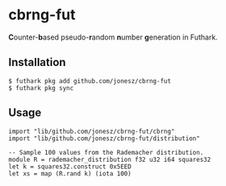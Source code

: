 # cbrng-fut

**C**ounter-**b**ased pseudo-**r**andom **n**umber **g**eneration in Futhark.

## Installation

```
$ futhark pkg add github.com/jonesz/cbrng-fut
$ futhark pkg sync
```

## Usage

```
import "lib/github.com/jonesz/cbrng-fut/cbrng"
import "lib/github.com/jonesz/cbrng-fut/distribution"

-- Sample 100 values from the Rademacher distribution.
module R = rademacher_distribution f32 u32 i64 squares32
let k = squares32.construct 0x5EED
let xs = map (R.rand k) (iota 100)
```

